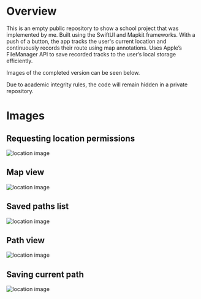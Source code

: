 # Overview

This is an empty public repository to show a school project that was implemented by me. 
Built using the SwiftUI and Mapkit frameworks. With a push of a button, the app tracks the user's current location and continuously records their route using map annotations. 
Uses Apple’s FileManager API to save recorded tracks to the user’s local storage efficiently. 

Images of the completed version can be seen below.

Due to academic integrity rules, the code will remain hidden in a private repository.

# Images

## Requesting location permissions
![location image](location-request.jpg)

## Map view
![location image](map-view.jpg)

## Saved paths list
![location image](path-list.jpg)

## Path view
![location image](path-view.jpg)

## Saving current path
![location image](saving-path.jpg)
